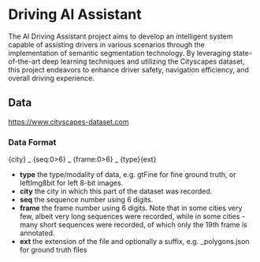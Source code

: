 # Driving AI Assistant

The AI Driving Assistant project aims to develop an intelligent system capable of assisting drivers in various scenarios through the implementation of semantic segmentation technology. By leveraging state-of-the-art deep learning techniques and utilizing the Cityscapes dataset, this project endeavors to enhance driver safety, navigation efficiency, and overall driving experience.

## Data
https://www.cityscapes-dataset.com

### Data Format
{city} _ {seq:0>6} _ {frame:0>6} _ {type}{ext}

- **type** the type/modality of data, e.g. gtFine for fine ground truth, or leftImg8bit for left 8-bit images.
- **city** the city in which this part of the dataset was recorded.
- **seq** the sequence number using 6 digits.
- **frame** the frame number using 6 digits. Note that in some cities very few, albeit very long sequences were recorded, while in some cities - many short sequences were recorded, of which only the 19th frame is annotated.
- **ext** the extension of the file and optionally a suffix, e.g. _polygons.json for ground truth files